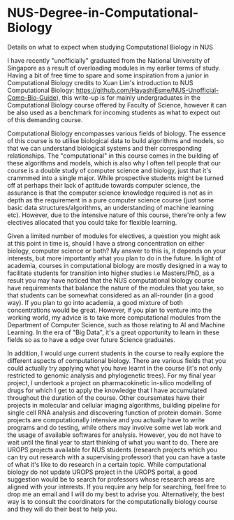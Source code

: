 # NUS-Degree-in-Computational-Biology
Details on what to expect when studying Computational Biology in NUS

I have recently "unofficially" graduated from the National University of Singapore
as a result of overloading modules in my earlier terms of study. Having a bit of free
time to spare and some inspiration from a junior in Computational Biology
credits to Xuan Lim's introduction to NUS Computational Biology: https://github.com/HayashiEsme/NUS-Unofficial-Comp-Bio-Guide), this write-up
is for mainly undergraduates in the Computational Biology course offered by Faculty 
of Science, however it can be also used as a benchmark for incoming students as what to
expect out of this demanding course.

Computational Biology encompasses various fields of biology. The essence of this
course is to utilise biological data to build algorithms and models, so that we can 
understand biological systems and their corresponding relationships. The "computational"
in this course comes in the building of these algorithms and models, which is also
why I often tell people that our course is a double study of computer science and 
biology, just that it's crammmed into a single major. While prospective students
might be turned off at perhaps their lack of aptitude towards computer science, 
the assurance is that the computer science knowledge required is not as in depth as the requirement in a pure computer science course (just some basic data structures/algorithms, an understanding of
machine learning etc). However, due to the intensive nature of this course, there're only a few electives allocated that you could take for flexible learning.

Given a limited number of modules for electives, a question you might ask at this
point in time is, should I have a strong concentration on either biology, computer science
or both? My answer to this is, it depends on your interests, but more importantly what
you plan to do in the future. In light of academia, courses in computational biology
are mostly designed in a way to facilitate students for transition into higher studies
i.e Masters/PhD, as a result you may have noticed that the NUS computational biology 
course have requirements that balance the nature of the modules that you take, so that
students can be somewhat considered as an all-rounder (in a good way). 
If you plan to go into academia, a good mixture of both concentrations would be great. 
However, if you plan to venture into the working world, my advice is to take more 
computational modules from the Department of Computer Science, such as those relating 
to AI and Machine Learning. In the era of "Big Data", it's a great opportunity to learn 
in these fields so as to have a edge over future Science graduates.

In addition, I would urge current students in the course to really explore the different 
aspects of computational biology. There are various fields that you could actually try
applying what you have learnt in the course (it's not only restricted to genomic analysis
and phylogenetic trees). For my final year project, I undertook a project on pharmacokinetic
in-silico modelling of drugs for which I get to apply the knowledge that I have accumulated
throughout the duration of the course. Other coursemates have their projects in molecular
and cellular imaging algorithms, building pipeline for single cell RNA analysis and
discovering function of protein domain. Some projects are computationally intensive and
you actually have to write programs and do testing, while others may involve some wet lab work
and the usage of available softwares for analysis. However, you do not have to
wait until the final year to start thinking of what you want to do. There are UROPS
projects available for NUS students (research projects which you can try out research
with a supervising professor) that you can have a taste of what it's like to do research
in a certain topic. While computational biology do not update UROPS project in the UROPS
portal, a good suggestion would be to search for professors whose research areas are
aligned with your interests. If you require any help for searching, feel free to
drop me an email and I will do my best to advise you. Alternatively, the best way is
to consult the coordinators for the computationally biology course and they will
do their best to help you.
